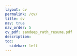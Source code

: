 ```yaml
---
layout: cv
permalink: /cv/
title: cv
nav: true
nav_order: 5
cv_pdf: sandeep_rath_resume.pdf
description: 
toc:
  sidebar: left
---
```


